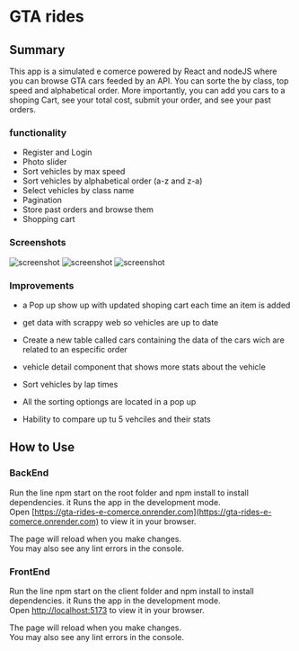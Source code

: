 # GTA rides

## Summary
This app is a simulated e comerce powered by React and nodeJS where you can browse GTA cars feeded by an API. You can sorte the by class, top speed and alphabetical order. More importantly, you can add you cars to a shoping Cart, see your total cost, submit your order, and see your past orders.
### functionality
- Register and Login
- Photo slider
- Sort vehicles by max speed
- Sort vehicles by alphabetical order (a-z and z-a)
- Select vehicles by class name
- Pagination
- Store past orders and browse them
- Shopping cart


### Screenshots
![screenshot](./client/src/assets/screenshots/screenshot3.png)
![screenshot](./client/src/assets/screenshots/screenshot4.png)
![screenshot](./client/src/assets/screenshots/screenshot5.png)

### Improvements
- a Pop up show up with updated shoping cart each time an item is added

- get data with scrappy web so vehicles are up to date

- Create a new table called cars containing the data of the cars wich are related to an especific order

- vehicle detail component that shows more stats about the vehicle

- Sort vehicles by lap times

- All the sorting optiongs are located in a pop up

- Hability to compare up tu 5 vehciles and their stats
## How to Use
### BackEnd
Run the line npm start on the root folder and npm install to install dependencies. it Runs the app in the development mode.\
Open [https://gta-rides-e-comerce.onrender.com](https://gta-rides-e-comerce.onrender.com) to view it in your browser.

The page will reload when you make changes.\
You may also see any lint errors in the console.

### FrontEnd
Run the line npm start on the client folder and npm install to install dependencies. it Runs the app in the development mode.\
Open [http://localhost:5173](http://localhost:5173) to view it in your browser.

The page will reload when you make changes.\
You may also see any lint errors in the console.